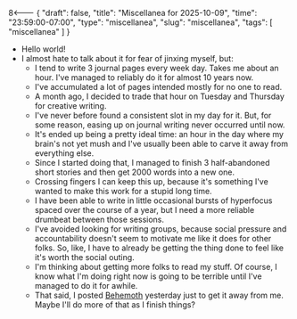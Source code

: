 8<--- { "draft": false, "title": "Miscellanea for 2025-10-09", "time": "23:59:00-07:00", "type": "miscellanea", "slug": "miscellanea", "tags": [ "miscellanea" ] }

- Hello world!
- I almost hate to talk about it for fear of jinxing myself, but: 
	- I tend to write 3 journal pages every week day. Takes me about an hour. I've managed to reliably do it for almost 10 years now. 
	- I've accumulated a lot of pages intended mostly for no one to read.
	- A month ago, I decided to trade that hour on Tuesday and Thursday for creative writing. 
	- I've never before found a consistent slot in my day for it. But, for some reason, easing up on journal writing never occurred until now.
	- It's ended up being a pretty ideal time: an hour in the day where my brain's not yet mush and I've usually been able to carve it away from everything else.
	- Since I started doing that, I managed to finish 3 half-abandoned short stories and then get 2000 words into a new one.
	- Crossing fingers I can keep this up, because it's something I've wanted to make this work for a stupid long time. 
	- I have been able to write in little occasional bursts of hyperfocus spaced over the course of a year, but I need a more reliable drumbeat between those sessions.
	- I've avoided looking for writing groups, because social pressure and accountability doesn't seem to motivate me like it does for other folks. So, like, I have to already be getting the thing done to feel like it's worth the social outing.
	- I'm thinking about getting more folks to read my stuff. Of course, I know what I'm doing right now is going to be terrible until I've managed to do it for awhile.
	- That said, I posted [Behemoth](https://blog.lmorchard.com/2025/10/07/behemoth/) yesterday just to get it away from me. Maybe I'll do more of that as I finish things?
